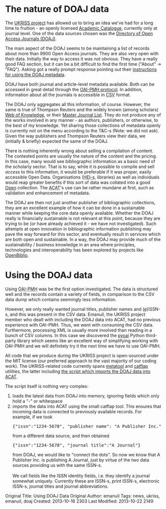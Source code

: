 <h1>The nature of DOAJ data</h1>

<p>The <a href="http://cottagelabs.com/projects/ukriss">UKRISS project</a> has allowed us to bring an idea we've had for a long time to fruition - an openly licensed <a href="http://cottagelabs.com/news/an-academic-catalogue">Academic Catalogue</a>, currently only at journal level. One of the data sources chosen was the <a href="http://www.doaj.org/">Directory of Open Access Journals (DOAJ)</a>.</p>

<p>The main aspect of the DOAJ seems to be maintaining a list of records about more than 9900 Open Access journals. They are also very open with their data. Initially the way to access it was not obvious. They have a really good FAQ section, but it can be a bit difficult to find the first time ("About" -&gt; "FAQ"). Asking got a really prompt response  pointing out their <a href="http://doaj.org/doaj?func=loadTemplate&template=faq&uiLanguage=en#metadata">instructions for using the DOAJ metadata</a>.</p>

<p>DOAJ have both journal and article-level metadata available. Both can be accessed in great detail through the <a href="http://www.oaforum.org/tutorial/" title="Open Archives Initiative Protocol for Metadata Harvesting Tutorial">OAI-PMH protocol</a>. In addition, information about all the journals is accessible in <abbr title="Comma Separated Values">CSV</abbr> format.</p>

<p>The DOAJ only aggregates all this information, of course. However, the same is true of Thompson Reuters and the widely known (among scholars) <a href="http://wokinfo.com/">Web of Knowledge</a>, or their <a href="http://ip-science.thomsonreuters.com/mjl/">Master Journal List</a>. They do not produce any of the works involved in any manner - as authors, publishers, or otherwise, to the best of my knowledge. Yet sharing those collections of metadata openly is currently not on the menu according to the T&C-s (Note: we did not ask). Given the way publishers and Thompson Reuters view their data, we (initially &amp; briefly) expected the same of the DOAJ.</p>

<p>There is nothing inherently wrong about selling a compilation of content. The contested points are usually the nature of the content and the pricing. In this case, many would see bibliographic information as a basic need of the scholarly sector. That is to say, while it is possible to compile and sell <em>access</em> to this information, it would be preferable if it was proper, easily accessible Open Data. Organisations (<abbr title="Higher Education Institutions">HEI-s</abbr>, libraries) as well as individuals would reap greater benefits if this sort of data was collated into a good <a href="http://opendefinition.org">Open</a> collection. The <abbr title="Academic Catalogue">ACAT</abbr>'s use can be rather mundane at first, such as validation and enhancement of metadata. </p>

<p>The DOAJ are then not just another publisher of bibliographic collections, they are an excellent example of how it can be done in a sustainable manner while keeping the core data openly available. Whether the DOAJ really is financially sustainable is not relevant at this point, because they are trying to be (or have already achieved it - we have not investigated). Such attempts at open innovation in bibliographic information publishing may pave the way forward for this sector, and eventually result in services which are both open and sustainable. In a way, the DOAJ may provide much of the sustainability / business knowledge in an area where principles, technologies and interoperability has been explored by projects like <a href="http://openbiblio.net/about/">OpenBiblio</a>.</p>

<h1>Using the DOAJ data</h1>

<p>Using <abbr title="Open Archives Initiative Protocol for Metadata Harvesting">OAI-PMH</abbr> was be the first option investigated. The data is structured well and the records contain a variety of fields, in comparison to the CSV data dump which contains seemingly less information.</p>

<p>However, we only really wanted journal titles, publisher names and (<abbr title="Electronic">e</abbr>)ISSN-s, and this was present in the CSV data. Emanuil, the UKRISS project member who dealt with including the DOAJ data into ACAT, had no previous experience with OAI-PMH. Thus, we went with consuming the CSV data. Furthermore, processing XML is usually more involved than reading in a bunch of CSV columns. In this case we discovered the <a href="https://pypi.python.org/pypi/pyoai">pyoai</a> Python third-party library which seems like an excellent way of simplifying working with OAI-PMH and we will definitely try it the next time we have to use OAI-PMH.</p>

<p>All code that we produce during the UKRISS project is open-sourced under the MIT license (our preferred approach to the vast majority of our coding work). The UKRISS-related code currently spans <a href="https://github.com/CottageLabs/metatool">metatool</a> and <a href="https://github.com/CottageLabs/catflap">catflap</a> utilities, the latter including <a href="https://github.com/CottageLabs/catflap/blob/master/catflap/sources/doaj_csv.py">the script which imports the DOAJ data into ACAT</a>.</p>

<div>The script itself  is nothing very complex:
<ol>
	<li>loads the latest data from DOAJ into memory, ignoring fields which only hold a "-" or whitespace</li>
	<li>imports the data into ACAT using the small catflap tool. This ensures that incoming data is connected to previously available records. For example, if we took <pre>{"issn":"1234-5678", "publisher_name": "A Publisher Inc."}</pre> from a different data source, and then obtained <pre>{"issn":"1234-5678", "journal_title":"A Journal"}</pre> from DOAJ, we would like to "connect the dots". So now we know that A Publisher Inc. is publishing A Journal, just by virtue of the two data sources providing us with the same ISSN-s.<br>
<br>
We call fields like the ISSN identity fields, i.e. they identify a journal somewhat uniquely. Currently these are ISSN-s, print ISSN-s, electronic ISSN-s, journal titles and journal abbreviations.</li>
</ol>
</div>



Original Title: Using DOAJ Data
Original Author: emanuil
Tags: news, ukriss, emanuil, doaj
Created: 2013-10-16 2303
Last Modified: 2013-10-22 2149
